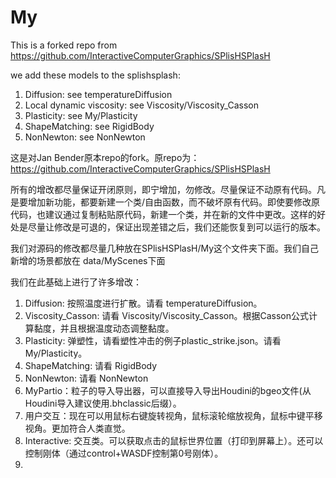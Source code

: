 # My
This is a forked repo from https://github.com/InteractiveComputerGraphics/SPlisHSPlasH

we add these models to the splishsplash:
1. Diffusion: see temperatureDiffusion
2. Local dynamic viscosity: see Viscosity/Viscosity_Casson
3. Plasticity: see My/Plasticity
4. ShapeMatching: see RigidBody
5. NonNewton: see NonNewton

这是对Jan Bender原本repo的fork。原repo为：https://github.com/InteractiveComputerGraphics/SPlisHSPlasH

所有的增改都尽量保证开闭原则，即宁增加，勿修改。尽量保证不动原有代码。凡是要增加新功能，都要新建一个类/自由函数，而不破坏原有代码。即使要修改原代码，也建议通过复制粘贴原代码，新建一个类，并在新的文件中更改。这样的好处是尽量让修改是可退的，保证出现差错之后，我们还能恢复到可以运行的版本。

我们对源码的修改都尽量几种放在SPlisHSPlasH/My这个文件夹下面。我们自己新增的场景都放在 data/MyScenes下面


我们在此基础上进行了许多增改：
1. Diffusion: 按照温度进行扩散。请看 temperatureDiffusion。
2. Viscosity_Casson: 请看 Viscosity/Viscosity_Casson。根据Casson公式计算黏度，并且根据温度动态调整黏度。
3. Plasticity: 弹塑性，请看塑性冲击的例子plastic_strike.json。请看 My/Plasticity。
4. ShapeMatching: 请看 RigidBody
5. NonNewton: 请看 NonNewton
6. MyPartio：粒子的导入导出器，可以直接导入导出Houdini的bgeo文件(从Houdini导入建议使用.bhclassic后缀）。
7. 用户交互：现在可以用鼠标右键旋转视角，鼠标滚轮缩放视角，鼠标中键平移视角。更加符合人类直觉。
8. Interactive: 交互类。可以获取点击的鼠标世界位置（打印到屏幕上）。还可以控制刚体（通过control+WASDF控制第0号刚体）。
9. 
